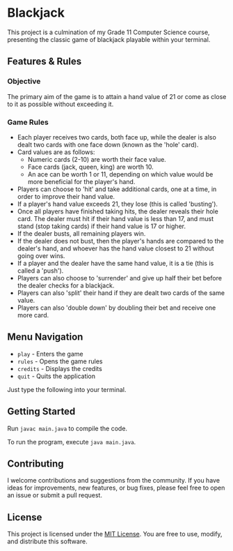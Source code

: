 # Blackjack

This project is a culmination of my Grade 11 Computer Science course, presenting the classic game of blackjack playable within your terminal.

## Features & Rules

### Objective
The primary aim of the game is to attain a hand value of 21 or come as close to it as possible without exceeding it.

### Game Rules
- Each player receives two cards, both face up, while the dealer is also dealt two cards with one face down (known as the 'hole' card).
- Card values are as follows: 
  - Numeric cards (2-10) are worth their face value.
  - Face cards (jack, queen, king) are worth 10.
  - An ace can be worth 1 or 11, depending on which value would be more beneficial for the player's hand.
- Players can choose to 'hit' and take additional cards, one at a time, in order to improve their hand value.
- If a player's hand value exceeds 21, they lose (this is called 'busting').
- Once all players have finished taking hits, the dealer reveals their hole card. The dealer must hit if their hand value is less than 17, and must stand (stop taking cards) if their hand value is 17 or higher.
- If the dealer busts, all remaining players win.
- If the dealer does not bust, then the player's hands are compared to the dealer's hand, and whoever has the hand value closest to 21 without going over wins.
- If a player and the dealer have the same hand value, it is a tie (this is called a 'push').
- Players can also choose to 'surrender' and give up half their bet before the dealer checks for a blackjack.
- Players can also 'split' their hand if they are dealt two cards of the same value.
- Players can also 'double down' by doubling their bet and receive one more card.

## Menu Navigation

- `play` - Enters the game
- `rules` - Opens the game rules
- `credits` - Displays the credits
- `quit` - Quits the application

Just type the following into your terminal.

## Getting Started

Run `javac main.java` to compile the code.

To run the program, execute `java main.java`.

## Contributing<a name="contributing"></a>

I welcome contributions and suggestions from the community. If you have ideas for improvements, new features, or bug fixes, please feel free to open an issue or submit a pull request.

## License<a name="license"></a>

This project is licensed under the [MIT License](LICENSE.md). You are free to use, modify, and distribute this software.